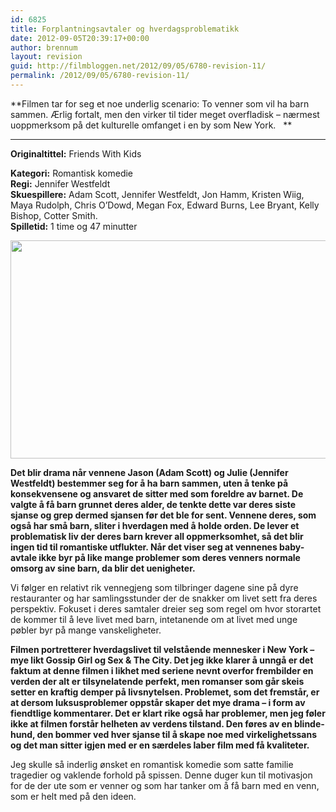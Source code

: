 ```yaml
---
id: 6825
title: Forplantningsavtaler og hverdagsproblematikk
date: 2012-09-05T20:39:17+00:00
author: brennum
layout: revision
guid: http://filmbloggen.net/2012/09/05/6780-revision-11/
permalink: /2012/09/05/6780-revision-11/
---
```

**Filmen tar for seg et noe underlig scenario: To venner som vil ha barn sammen. Ærlig fortalt, men den virker til tider meget overfladisk &#8211; nærmest uoppmerksom på det kulturelle omfanget i en by som New York.   **  
****

**<!--more-->Originaltittel:** Friends With Kids

  
**Kategori:** Romantisk komedie  
**Regi:** Jennifer Westfeldt  
**Skuespillere:** Adam Scott, Jennifer Westfeldt, Jon Hamm, Kristen Wiig, Maya Rudolph, Chris O&#8217;Dowd, Megan Fox, Edward Burns, Lee Bryant, Kelly Bishop, Cotter Smith.  
**Spilletid:** 1 time og 47 minutter

<a href="http://filmbloggen.net/?attachment_id=6785" rel="attachment wp-att-6785"><img class="alignnone size-large wp-image-6785" src="http://filmbloggen.net/wp-content/uploads//2012/08/Friends-With-Kids-4-620x349.jpg" alt="" width="620" height="349" /></a>

**Det blir drama når vennene Jason (Adam Scott) og Julie (Jennifer Westfeldt) bestemmer seg for å ha barn sammen, uten å tenke på konsekvensene og ansvaret de sitter med som foreldre av barnet. De valgte å få barn grunnet deres alder, de tenkte dette var deres siste sjanse og grep dermed sjansen før det ble for sent. Vennene deres, som også har små barn, sliter i hverdagen med å holde orden. De lever et problematisk liv der deres barn krever all oppmerksomhet, så det blir ingen tid til romantiske utflukter. Når det viser seg at vennenes baby-avtale ikke byr på like mange problemer som deres venners normale omsorg av sine barn, da blir det uenigheter.**

Vi følger en relativt rik vennegjeng som tilbringer dagene sine på dyre restauranter og har samlingsstunder der de snakker om livet sett fra deres perspektiv. Fokuset i deres samtaler dreier seg som regel om hvor storartet de kommer til å leve livet med barn, intetanende om at livet med unge pøbler byr på mange vanskeligheter.

**Filmen portretterer hverdagslivet til velstående mennesker i New York &#8211; mye likt Gossip Girl og Sex & The City. Det jeg ikke klarer å unngå er det faktum at denne filmen i likhet med seriene nevnt overfor frembilder en verden der alt er tilsynelatende perfekt, men romanser som går skeis setter en kraftig demper på livsnytelsen. Problemet, som det fremstår, er at dersom luksusproblemer oppstår skaper det mye drama &#8211; i form av fiendtlige kommentarer. Det er klart rike også har problemer, men jeg føler ikke at filmen forstår helheten av verdens tilstand. Den føres av en blinde-hund, den bommer ved hver sjanse til å skape noe med virkelighetssans og det man sitter igjen med er en særdeles laber film med få kvaliteter.**

Jeg skulle så inderlig ønsket en romantisk komedie som satte familie tragedier og vaklende forhold på spissen. Denne duger kun til motivasjon for de der ute som er venner og som har tanker om å få barn med en venn, som er helt med på den ideen.

&nbsp;